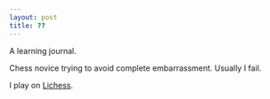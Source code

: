 ```yaml
---
layout: post
title: ??
---
```


A learning journal.

Chess novice trying to avoid complete embarrassment. Usually I fail.

I play on [Lichess](https://lichess.org/@/LifeOrChess).